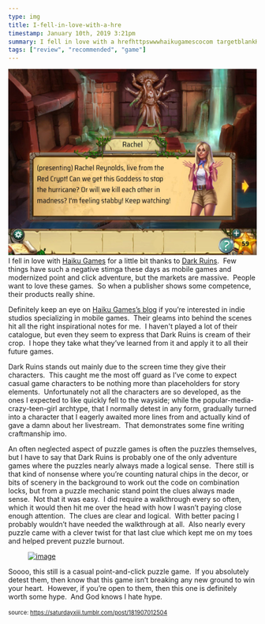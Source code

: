 ```yaml
---
type: img
title: I-fell-in-love-with-a-hre
timestamp: January 10th, 2019 3:21pm
summary: I fell in love with a hrefhttpswwwhaikugamescocom targetblankHaiku Gamesa for a little bit thanks to a hrefhttpsplaygooglecomDefinitely keep an eye on a hrefhttpswwwhaikugamescocomblog targetblankHaiku Games’s bloga if you’re interested in indie studios specDark Ruins stands out mainly due to the screen time they give their characters  This caught me the most off guard as I’ve come to expect casual game cAn often neglected aspect of puzzle games is often the puzzles themselves but I have to say that Dark Ruins is probably one of the only adventure gameSoooo this still is a casual pointandclick puzzle game  If you absolutely detest them then know that this game isn’t breaking any new ground to wi
tags: ["review", "recommended", "game"]
---
```

<img src="../media/181907012504.jpg"/>
                                                                                          <div class="caption">
I fell in love with <a href="https://www.haikugamesco.com/" target="_blank">Haiku Games</a> for a little bit thanks to <a href="https://play.google.com/store/apps/details?id=com.haikugamesco.escape16&amp;hl" target="_blank">Dark Ruins</a>.  Few things have such a negative stimga these days as mobile games and modernized point and click adventure, but the markets are massive.  People want to love these games.  So when a publisher shows some competence, their products really shine.  

Definitely keep an eye on <a href="https://www.haikugamesco.com/blog" target="_blank">Haiku Games’s blog</a> if you’re interested in indie studios specializing in mobile games.  Their gleams into behind the scenes hit all the right inspirational notes for me.  I haven't played a lot of their catalogue, but even they seem to express that Dark Ruins is cream of their crop.  I hope they take what they’ve learned from it and apply it to all their future games.

Dark Ruins stands out mainly due to the screen time they give their characters.  This caught me the most off guard as I’ve come to expect casual game characters to be nothing more than placeholders for story elements.  Unfortunately not all the characters are so developed, as the ones I expected to like quickly fell to the wayside; while the popular-media-crazy-teen-girl archtype, that I normally detest in any form, gradually turned into a character that I eagerly awaited more lines from and actually kind of gave a damn about her livestream.  That demonstrates some fine writing craftmanship imo.  

An often neglected aspect of puzzle games is often the puzzles themselves, but I have to say that Dark Ruins is probably one of the only adventure games where the puzzles nearly always made a logical sense.  There still is that kind of nonsense where you’re counting natural chips in the decor, or bits of scenery in the background to work out the code on combination locks, but from a puzzle mechanic stand point the clues always made sense.  Not that it was easy.  I did require a walkthrough every so often, which it would then hit me over the head with how I wasn’t paying close enough attention.  The clues are clear and logical.  With better pacing I probably wouldn’t have needed the walkthrough at all.  Also nearly every puzzle came with a clever twist for that last clue which kept me on my toes and helped prevent puzzle burnout.
<a href="https://66.media.tumblr.com/1d4e5695af5335726dbb58508fbe6830/tumblr_inline_pl4zeeW36S1rnrp45_1280.jpg" target='_blank"'><figure data-orig-width="2048" data-orig-height="1536" class="tmblr-full"><img src="https://64.media.tumblr.com/1d4e5695af5335726dbb58508fbe6830/tumblr_inline_pl4zeeW36S1rnrp45_540.jpg" alt="image" data-orig-width="2048" data-orig-height="1536"/></figure></a>
Soooo, this still is a casual point-and-click puzzle game.  If you absolutely detest them, then know that this game isn’t breaking any new ground to win your heart.  However, if you’re open to them, then this one is definitely worth some hype.  And God knows I hate hype.
 
                                    
                
                
                
                
                                
<small>source: https://saturdayxiii.tumblr.com/post/181907012504</small>